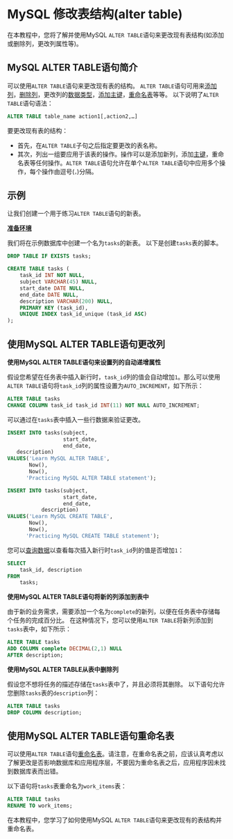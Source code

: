# MySQL 修改表结构(alter table)

在本教程中，您将了解并使用MySQL `ALTER TABLE`语句来更改现有表结构(如添加或删除列，更改列属性等)。

## MySQL ALTER TABLE语句简介

可以使用`ALTER TABLE`语句来更改现有表的结构。 `ALTER TABLE`语句可用来[添加列](./table-addcolumn.html)，[删除列](./table-dropcolumn.html)，更改列的[数据类型](./datatype.html)，[添加主键](./primarykey.html)，[重命名表](./table-rename.html)等等。 以下说明了`ALTER TABLE`语句语法：

```sql
ALTER TABLE table_name action1[,action2,…]
```

要更改现有表的结构：

- 首先，在`ALTER TABLE`子句之后指定要更改的表名称。
- 其次，列出一组要应用于该表的操作。操作可以是添加新列，添加[主键](./primarykey.html)，重命名表等任何操作。`ALTER TABLE`语句允许在单个`ALTER TABLE`语句中应用多个操作，每个操作由逗号(`，`)分隔。

## 示例

让我们创建一个用于练习`ALTER TABLE`语句的新表。

**[准备环境](./setup.html)**

我们将在示例数据库中创建一个名为`tasks`的新表。 以下是创建`tasks`表的脚本。

```sql
DROP TABLE IF EXISTS tasks;

CREATE TABLE tasks (
    task_id INT NOT NULL,
    subject VARCHAR(45) NULL,
    start_date DATE NULL,
    end_date DATE NULL,
    description VARCHAR(200) NULL,
    PRIMARY KEY (task_id),
    UNIQUE INDEX task_id_unique (task_id ASC)
);
```

## 使用MySQL ALTER TABLE语句更改列

**使用MySQL ALTER TABLE语句来设置列的自动递增属性**

假设您希望在任务表中插入新行时，`task_id`列的值会自动增加`1`。那么可以使用`ALTER TABLE`语句将`task_id`列的属性设置为`AUTO_INCREMENT`，如下所示：

```sql
ALTER TABLE tasks
CHANGE COLUMN task_id task_id INT(11) NOT NULL AUTO_INCREMENT;
```

可以通过在`tasks`表中插入一些行数据来验证更改。

```sql
INSERT INTO tasks(subject,
                  start_date,
                  end_date,
   description)
VALUES('Learn MySQL ALTER TABLE',
       Now(),
       Now(),
      'Practicing MySQL ALTER TABLE statement');

INSERT INTO tasks(subject,
                  start_date,
                  end_date,
           description)
VALUES('Learn MySQL CREATE TABLE',
       Now(),
       Now(),
      'Practicing MySQL CREATE TABLE statement');
```

您可以[查询数据](./select.html)以查看每次插入新行时`task_id`列的值是否增加`1`：

```sql
SELECT 
    task_id, description
FROM
    tasks;
```

**使用MySQL ALTER TABLE语句将新的列添加到表中**

由于新的业务需求，需要添加一个名为`complete`的新列，以便在任务表中存储每个任务的完成百分比。 在这种情况下，您可以使用`ALTER TABLE`将新列添加到`tasks`表中，如下所示：

```sql
ALTER TABLE tasks 
ADD COLUMN complete DECIMAL(2,1) NULL
AFTER description;
```

**使用MySQL ALTER TABLE从表中删除列**

假设您不想将任务的描述存储在`tasks`表中了，并且必须将其删除。 以下语句允许您删除`tasks`表的`description`列：

```sql
ALTER TABLE tasks
DROP COLUMN description;
```

## 使用MySQL ALTER TABLE语句重命名表

可以使用`ALTER TABLE`语句[重命名表](./table-rename.html)。请注意，在重命名表之前，应该认真考虑以了解更改是否影响数据库和应用程序层，不要因为重命名表之后，应用程序因未找到数据库表而出错。

以下语句将`tasks`表重命名为`work_items`表：

```sql
ALTER TABLE tasks
RENAME TO work_items;
```

在本教程中，您学习了如何使用MySQL `ALTER TABLE`语句来更改现有的表结构并重命名表。